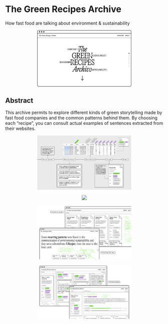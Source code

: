 # The Green Recipes Archive
How fast food are talking about environment & sustainability

<p align="center">
  <img src="assets/readme/intro.png" width="300"/>
</p>

## Abstract
This archive permits to explore different kinds of green storytelling made by fast food companies and the common patterns behind them. By choosing each “recipe”, you can consult actual examples of sentences extracted from their websites. 

<p align="center">
  <img src="assets/readme/guida.png" width="300"/>
</p>

<p align="center">
  <img src="assets/readme/all1" width="300"/>
</p>
<p align="center">
  <img src="assets/readme/all2.png" width="300"/>
</p>
<p align="center">
  <img src="assets/readme/all3.png" width="300"/>
</p>

